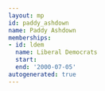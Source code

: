 ```yaml
---
layout: mp
id: paddy_ashdown
name: Paddy Ashdown
memberships:
- id: ldem
  name: Liberal Democrats
  start: 
  end: '2000-07-05'
autogenerated: true
---
```

